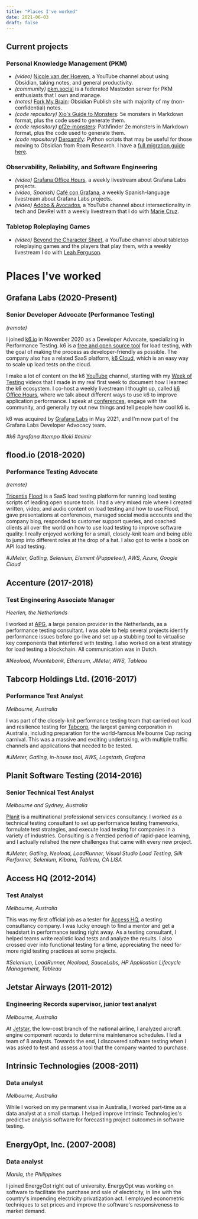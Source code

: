 ```yaml
---
title: "Places I've worked"
date: 2021-06-03
draft: false
---
```

## Current projects

### Personal Knowledge Management (PKM)

- *(video)* [Nicole van der Hoeven](https://www.youtube.com/@nicolevdh), a YouTube channel about using Obsidian, taking notes, and general productivity.
- *(community)* [pkm.social](https://pkm.social) is a federated Mastodon server for PKM enthusiasts that I own and manage.
- *(notes)* [Fork My Brain](https://notes.nicolevanderhoeven.com): Obsidian Publish site with majority of my (non-confidential) notes.
- *(code repository)* [Xio's Guide to Monsters](https://github.com/nicolevanderhoeven/xios-guide-to-monsters): 5e monsters in Markdown format, plus the code used to generate them.
- *(code repository)* [pf2e-monsters](https://github.com/nicolevanderhoeven/pf2e-monsters): Pathfinder 2e monsters in Markdown format, plus the code used to generate them.
- *(code repository)* [Deroamify](https://github.com/nicolevanderhoeven/deroamify): Python scripts that may be useful for those moving to Obsidian from Roam Research. I have a [full migration guide here](https://notes.nicolevanderhoeven.com/Migrating+from+Roam+to+Obsidian).

### Observability, Reliability, and Software Engineering

- *(video)* [Grafana Office Hours](https://www.youtube.com/playlist?list=PLDGkOdUX1Ujrrse-cdj20RRah9hyHdxBu), a weekly livestream about Grafana Labs projects.
- *(video, Spanish)* [Café con Grafana](https://www.youtube.com/watch?v=Kdgu2gutp7o&list=PLDGkOdUX1UjoZvjegDEDFmn0LQGtpu9sn), a weekly Spanish-language livestream about Grafana Labs projects.
- *(video)* [Adobo & Avocados](https://www.youtube.com/@adoboandavocados), a YouTube channel about intersectionality in tech and DevRel with a weekly livestream that I do with [Marie Cruz](https://testingwithmarie.com).

### Tabletop Roleplaying Games
- *(video)* [Beyond the Character Sheet](https://www.youtube.com/channel/UCPSdZdj55-Z3S1D9gI_JrlA), a YouTube channel about tabletop roleplaying games and the players that play them, with a weekly livestream I do with [Leah Ferguson](https://leahferguson.com/).


# Places I've worked
## Grafana Labs (2020-Present)
### Senior Developer Advocate (Performance Testing)
_(remote)_

I joined [k6.io](https://k6.io) in November 2020 as a Developer Advocate, specializing in Performance Testing. k6 is a [free and open source tool](https://github.com/loadimpact/k6) for load testing, with the goal of making the process as developer-friendly as possible. The company also has a related SaaS platform, [k6 Cloud](https://k6.io/cloud), which is an easy way to scale up load tests on the cloud.

I make a lot of content on the k6 [YouTube](https://www.youtube.com/c/k6test) channel, starting with my [Week of Testing](https://www.youtube.com/playlist?list=PLJdv3RhAQXNHsC8OOV3ZjwZvC9tRoAYF2) videos that I made in my real first week to document how I learned the k6 ecosystem. I co-host a weekly livestream I thought up, called [k6 Office Hours](https://www.youtube.com/watch?v=I-NtzkxdzyA&list=PLJdv3RhAQXNE1TFXn2pp9h_Ul1q_kJrEZ), where we talk about different ways to use k6 to improve application performance. I speak at [conferences](/speaking), engage with the community, and generally try out new things and tell people how cool k6 is.

k6 was acquired by [Grafana Labs](https://grafana.com) in May 2021, and I'm now part of the Grafana Labs Developer Advocacy team.

_#k6 #grafana #tempo #loki #mimir_

## flood.io (2018-2020)
### Performance Testing Advocate
_(remote)_

[Tricentis](https://www.tricentis.com) [Flood](https://flood.io) is a SaaS load testing platform for running load testing scripts of leading open source tools. I had a very mixed role where I created written, video, and audio content on load testing and how to use Flood, gave presentations at conferences, managed social media accounts and the company blog, responded to customer support queries, and coached clients all over the world on how to use load testing to improve software quality. I really enjoyed working for a small, closely-knit team and being able to jump into different roles at the drop of a hat. I also got to write a book on API load testing.

_#JMeter, Gatling, Selenium, Element (Puppeteer), AWS, Azure, Google Cloud_

## Accenture (2017-2018)
### Test Engineering Associate Manager
_Heerlen, the Netherlands_

I worked at [APG](https://apg.nl/), a large pension provider in the Netherlands, as a performance testing consultant. I was able to help several projects identify performance issues before go-live and set up a stubbing tool to virtualise key components that interfered with testing. I also worked on a test strategy for load testing a blockchain. All communication was in Dutch.

_#Neoload, Mountebank, Ethereum, JMeter, AWS, Tableau_

## Tabcorp Holdings Ltd. (2016-2017)
### Performance Test Analyst
_Melbourne, Australia_

I was part of the closely-knit performance testing team that carried out load and resilience testing for [Tabcorp](https://tabcorp.com.au), the largest gaming corporation in Australia, including preparation for the world-famous Melbourne Cup racing carnival. This was a massive and exciting undertaking, with multiple traffic channels and applications that needed to be tested.

_#JMeter, Gatling, in-house tool, AWS, Logstash, Grafana_

## Planit Software Testing (2014-2016)
### Senior Technical Test Analyst
_Melbourne and Sydney, Australia_

[Planit](https://planittesting.com) is a multinational professional services consultancy. I worked as a technical testing consultant to set up performance testing frameworks, formulate test strategies, and execute load testing for companies in a variety of industries. Consulting is a frenzied period of rapid-pace learning, and I actually relished the new challenges that came with every new project.

_#JMeter, Gatling, Neoload, LoadRunner, Visual Studio Load Testing, Silk Performer, Selenium, Kibana, Tableau, CA LISA_

## Access HQ (2012-2014)
### Test Analyst
_Melbourne, Australia_

This was my first official job as a tester for [Access HQ](https://www.accesshq.com/), a testing consultancy company. I was lucky enough to find a mentor and get a headstart in performance testing right away. As a testing consultant, I helped teams write realistic load tests and analyze the results. I also crossed over into functional testing for a time, appreciating the need for more rigid testing practices at some projects.

_#Selenium, LoadRunner, Neoload, SauceLabs, HP Application Lifecycle Management, Tableau_

## Jetstar Airways (2011-2012)
### Engineering Records supervisor, junior test analyst
_Melbourne, Australia_

At [Jetstar](https://www.jetstar.com/), the low-cost branch of the national airline, I analyzed aircraft engine component records to determine maintenance schedules. I led a team of 8 analysts. Towards the end, I discovered software testing when I was asked to test and assess a tool that the company wanted to purchase.

## Intrinsic Technologies (2008-2011)
### Data analyst
_Melbourne, Australia_

While I worked on my permanent visa in Australia, I worked part-time as a data analyst at a small startup. I helped improve Intrinsic Technologies's predictive analysis software for forecasting project outcomes in software testing.

## EnergyOpt, Inc. (2007-2008)
### Data analyst
_Manila, the Philippines_

I joined EnergyOpt right out of university. EnergyOpt was working on software to facilitate the purchase and sale of electricity, in line with the country's impending electricity privatization act. I employed econometric techniques to set prices and improve the software's responsiveness to market demand.
